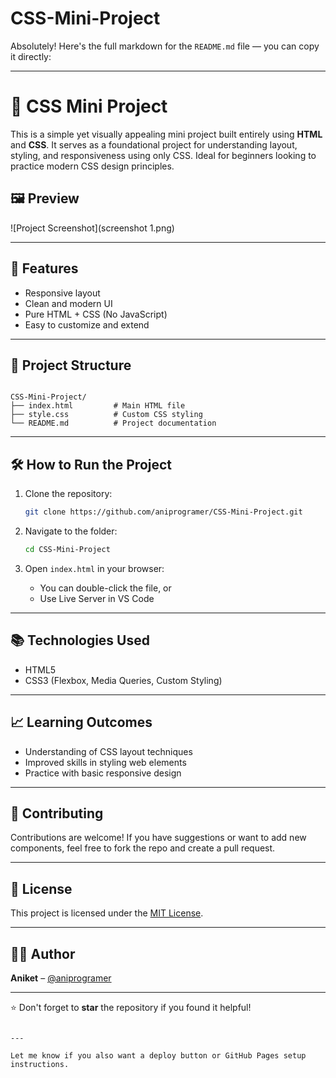 # CSS-Mini-Project
Absolutely! Here's the full markdown for the `README.md` file — you can copy it directly:

---

# 🎨 CSS Mini Project

This is a simple yet visually appealing mini project built entirely using **HTML** and **CSS**. It serves as a foundational project for understanding layout, styling, and responsiveness using only CSS. Ideal for beginners looking to practice modern CSS design principles.

## 🖼️ Preview

![Project Screenshot](screenshot 1.png)

---

## 🚀 Features

- Responsive layout  
- Clean and modern UI  
- Pure HTML + CSS (No JavaScript)  
- Easy to customize and extend  

---

## 📁 Project Structure

```

CSS-Mini-Project/
├── index.html         # Main HTML file
├── style.css          # Custom CSS styling
└── README.md          # Project documentation

````

---

## 🛠️ How to Run the Project

1. Clone the repository:
   ```bash
   git clone https://github.com/aniprogramer/CSS-Mini-Project.git
   ```

2. Navigate to the folder:

   ```bash
   cd CSS-Mini-Project
   ```

3. Open `index.html` in your browser:

   * You can double-click the file, or
   * Use Live Server in VS Code

---

## 📚 Technologies Used

* HTML5
* CSS3 (Flexbox, Media Queries, Custom Styling)

---

## 📈 Learning Outcomes

* Understanding of CSS layout techniques
* Improved skills in styling web elements
* Practice with basic responsive design

---

## 🙌 Contributing

Contributions are welcome! If you have suggestions or want to add new components, feel free to fork the repo and create a pull request.

---

## 📄 License

This project is licensed under the [MIT License](LICENSE).

---

## 👨‍💻 Author

**Aniket** – [@aniprogramer](https://github.com/aniprogramer)

---

⭐️ Don't forget to **star** the repository if you found it helpful!

```

---

Let me know if you also want a deploy button or GitHub Pages setup instructions.
```
